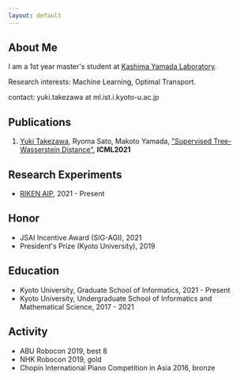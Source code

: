 ```yaml
---
layout: default
---
```


## About Me

I am a 1st year master's student at <a href="http://www.ml.ist.i.kyoto-u.ac.jp/en/">Kashima Yamada Laboratory</a>.

Research interests: Machine Learning, Optimal Transport.

contact: yuki.takezawa at ml.ist.i.kyoto-u.ac.jp 
## Publications

1. <u>Yuki Takezawa</u>, Ryoma Sato, Makoto Yamada, <a href="https://arxiv.org/abs/2101.11520">"Supervised Tree-Wasserstein Distance"</a>, **ICML2021**

## Research Experiments
- <a href="https://riken-yamada.github.io/index.html">RIKEN AIP</a>, 2021 - Present

## Honor
- JSAI Incentive Award (SIG-AGI), 2021
- President's Prize (Kyoto University), 2019

## Education
- Kyoto University, Graduate School of Informatics, 2021 - Present
- Kyoto University, Undergraduate School of Informatics and Mathematical Science, 2017 - 2021

## Activity
- ABU Robocon 2019, best 8
- NHK Robocon 2019, gold
- Chopin International Piano Competition in Asia 2016, bronze
